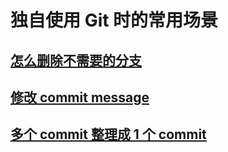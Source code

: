 # 独自使用 Git 时的常用场景

## [怎么删除不需要的分支](branch-deleting/branch-deleting.md)

## [修改 commit message](commit-message/commit-message.md)

## [多个 commit 整理成 1 个 commit](commit-message/squash-commit.md)
